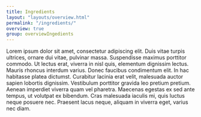 ```yaml
---
title: Ingredients
layout: "layouts/overview.html"
permalink: "/ingredients/"
overview: true
group: overviewIngedients
---
```


Lorem ipsum dolor sit amet, consectetur adipiscing elit. Duis vitae turpis ultrices, ornare dui vitae, pulvinar massa. Suspendisse maximus porttitor commodo. Ut lectus erat, viverra in nisl quis, elementum dignissim lectus. Mauris rhoncus interdum varius. Donec faucibus condimentum elit. In hac habitasse platea dictumst. Curabitur lacinia erat velit, malesuada auctor sapien lobortis dignissim. Vestibulum porttitor gravida leo pretium pretium. Aenean imperdiet viverra quam vel pharetra. Maecenas egestas ex sed ante tempus, ut volutpat ex bibendum. Cras malesuada iaculis mi, quis luctus neque posuere nec. Praesent lacus neque, aliquam in viverra eget, varius nec diam.
